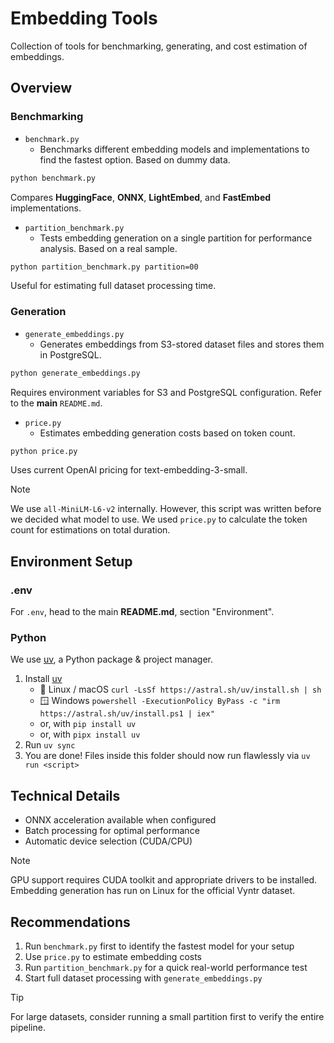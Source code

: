 # Embedding Tools

Collection of tools for benchmarking, generating, and cost estimation of embeddings.

## Overview

### Benchmarking
- `benchmark.py`
  - Benchmarks different embedding models and implementations to find the fastest option. Based on dummy data.
```bash
python benchmark.py
```
Compares **HuggingFace**, **ONNX**, **LightEmbed**, and **FastEmbed** implementations.

- `partition_benchmark.py`
  - Tests embedding generation on a single partition for performance analysis. Based on a real sample.
```bash
python partition_benchmark.py partition=00
```
Useful for estimating full dataset processing time.

### Generation
- `generate_embeddings.py`
  - Generates embeddings from S3-stored dataset files and stores them in PostgreSQL.
```bash
python generate_embeddings.py
```
Requires environment variables for S3 and PostgreSQL configuration. Refer to the **main** `README.md`.

- `price.py`
  - Estimates embedding generation costs based on token count.
```bash
python price.py
```
Uses current OpenAI pricing for text-embedding-3-small.
> [!NOTE]
> We use `all-MiniLM-L6-v2` internally. However, this script was written before we decided what model to use.
> We used `price.py` to calculate the token count for estimations on total duration.

## Environment Setup
### .env
For `.env`, head to the main **README.md**, section "Environment".

### Python
We use [uv](https://github.com/astral-sh/uv), a Python package & project manager. 

1. Install [uv](https://github.com/astral-sh/uv)
    - 🐧 Linux / macOS `curl -LsSf https://astral.sh/uv/install.sh | sh`
    - 🪟 Windows `powershell -ExecutionPolicy ByPass -c "irm https://astral.sh/uv/install.ps1 | iex"`
    - or, with `pip install uv`
    - or, with `pipx install uv` 
2. Run `uv sync`
3. You are done! Files inside this folder should now run flawlessly via `uv run <script>`

## Technical Details
- ONNX acceleration available when configured
- Batch processing for optimal performance
- Automatic device selection (CUDA/CPU)

> [!NOTE]
> GPU support requires CUDA toolkit and appropriate drivers to be installed.
> Embedding generation has run on Linux for the official Vyntr dataset.

## Recommendations
1. Run `benchmark.py` first to identify the fastest model for your setup
2. Use `price.py` to estimate embedding costs
3. Run `partition_benchmark.py` for a quick real-world performance test
4. Start full dataset processing with `generate_embeddings.py`

> [!TIP]
> For large datasets, consider running a small partition first to verify the entire pipeline.
